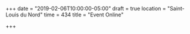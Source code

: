 +++
date = "2019-02-06T10:00:00-05:00"
draft = true
location = "Saint-Louis du Nord"
time = 434
title = "Event Online"

+++
